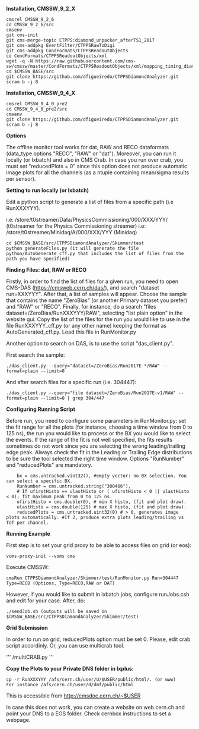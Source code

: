 <b>Installation, CMSSW_9_2_X</b>

```
cmsrel CMSSW_9_2_6
cd CMSSW_9_2_6/src
cmsenv
git cms-init
git cms-merge-topic CTPPS:diamond_unpacker_afterTS1_2017
git cms-addpkg EventFilter/CTPPSRawToDigi
git cms-addpkg CondFormats/CTPPSReadoutObjects
cd CondFormats/CTPPSReadoutObjects/xml
wget -q -N https://raw.githubusercontent.com/cms-sw/cmssw/master/CondFormats/CTPPSReadoutObjects/xml/mapping_timing_diamond_2017.xml
cd $CMSSW_BASE/src
git clone https://github.com/dfigueiredo/CTPPSDiamondAnalyzer.git
scram b -j 8
```


<b>Installation, CMSSW_9_4_X</b>

```
cmsrel CMSSW_9_4_0_pre2
cd CMSSW_9_4_0_pre2/src
cmsenv
git clone https://github.com/dfigueiredo/CTPPSDiamondAnalyzer.git
scram b -j 8
```

<b>Options</b>

The offline monitor tool works for dat, RAW and RECO dataformats (data_type options "RECO", "RAW" or "dat"). Moreover, you can run it locally (or lxbatch) and also in CMS Crab.
In case you run over crab, you must set "reducedPlots = 0" since this option does not produce automatic image plots for all the channels (as a ntuple containing mean/sigma results per sensor).

<b>Setting to run locally (or lxbatch)</b>

Edit a python script to generate a list of files from a specific path (i.e RunXXXYYY).

i.e: /store/t0streamer/Data/PhysicsCommissioning/000/XXX/YYY/ (t0streamer for the Physics Commissioning streamer)
i.e: /store/t0streamer/Minidaq/A/000/XXX/YYY (Minidaq)

```
cd $CMSSW_BASE/src/CTPPSDiamondAnalyzer/Skimmer/test
python generateFiles.py (it will generate the file python/AutoGenerate_cff.py that includes the list of files from the path you have specified)
```

<b>Finding Files: dat, RAW or RECO</b>

Firstly, in order to find the list of files for a given run, you need to open CMS-DAS (https://cmsweb.cern.ch/das/), and search "dataset run=XXXYYY". After that, a list of samples will appear. Choose the sample that contains the name "ZeroBias" (or another Primary dataset you prefer) and "RAW" or "RECO". Finally, for instance, do a search "files dataset=/ZeroBias/RunXXXYYY/RAW", selecting "list plain option" in the website gui. Copy the list of the files for the run you would like to use in the file RunXXXYYY_cff.py (or any other name) keeping the format as AutoGenerated_cff.py. Load this file in RunMonitor.py

Another option to search on DAS, is to use the script "das_client.py".

First search the sample:

```
./das_client.py --query="dataset=/ZeroBias/Run2017E-*/RAW" --format=plain --limit=0
```

And after search files for a specific run (i.e. 304447):

```
./das_client.py --query="file dataset=/ZeroBias/Run2017E-v1/RAW" --format=plain --limit=0 | grep 304/447
```

<b>Configuring Running Script</b>

Before run, you need to configure some parameters in RunMonitor.py: set the fit range for all the plots (for instance, choosing a time window from 0 to 125 ns), the run you would like to process or the BX you would like to select the events. If the range of the fit is not well specified, the fits results sometimes do not work since you are selecting the wrong leading/trailing edge peak. Always check the fit in the Leading or Trailing Edge distributions to be sure the tool selected the right time window. Options "RunNumber" and "reducedPlots" are mandatory.

```
    bx = cms.untracked.vint32(), #empty vector: no BX selection. You can select a specific BX.
    RunNumber = cms.untracked.string("300466"),
    # If ufirstHisto == ulastHisto or ( ufirstHisto < 0 || ulastHisto < 0); fit maximum peak from 0 to 125 ns.
    ufirstHisto = cms.double(0), # min X histo, (fit and plot draw). 
    ulastHisto = cms.double(125) # max X histo, (fit and plot draw).
    reducedPlots = cms.untracked.uint32(0) # > 0, generates image plots automatically. #If 2, produce extra plots leading/trailing vs ToT per channel.
```



<b>Running Example</b>

First step is to set your grid proxy to be able to access files on grid (or eos):

```
voms-proxy-init --voms cms
```

Execute CMSSW:

```
cmsRun CTPPSDiamondAnalyzer/Skimmer/test/RunMonitor.py Run=304447 Type=RECO (Options, Type=RECO,RAW or DAT)
```

However, if you would like to submit in lxbatch jobs, configure runJobs.csh and edit for your case. After, do:

```
./sendJob.sh (outputs will be saved on $CMSSW_BASE/src/CTPPSDiamondAnalyzer/Skimmer/test)
```

<b>Grid Submission</b>

In order to run on grid, reducedPlots option must be set 0. Please, edit crab script accordinly.
Or, you can use multicrab tool.

'''
/multiCRAB.py
'''

<b>Copy the Plots to your Private DNS folder in lxplus:</b>

```
cp -r RunXXXYYY /afs/cern.ch/user/U/$USER/public/html/. (or www)
For instance /afs/cern.ch/user/d/dmf/public/html
```

This is accessible from http://cmsdoc.cern.ch/~$USER

In case this does not work, you can create a website on web.cern.ch and point your DNS to a EOS folder. Check cernbox instructions to set a webpage.
